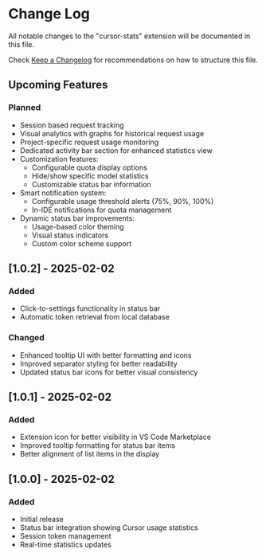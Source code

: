 # Change Log

All notable changes to the "cursor-stats" extension will be documented in this file.

Check [Keep a Changelog](http://keepachangelog.com/) for recommendations on how to structure this file.

## Upcoming Features

### Planned
- Session based request tracking
- Visual analytics with graphs for historical request usage
- Project-specific request usage monitoring
- Dedicated activity bar section for enhanced statistics view
- Customization features:
  - Configurable quota display options
  - Hide/show specific model statistics
  - Customizable status bar information
- Smart notification system:
  - Configurable usage threshold alerts (75%, 90%, 100%)
  - In-IDE notifications for quota management
- Dynamic status bar improvements:
  - Usage-based color theming
  - Visual status indicators
  - Custom color scheme support

## [1.0.2] - 2025-02-02

### Added
- Click-to-settings functionality in status bar
- Automatic token retrieval from local database

### Changed
- Enhanced tooltip UI with better formatting and icons
- Improved separator styling for better readability
- Updated status bar icons for better visual consistency

## [1.0.1] - 2025-02-02

### Added
- Extension icon for better visibility in VS Code Marketplace
- Improved tooltip formatting for status bar items
- Better alignment of list items in the display

## [1.0.0] - 2025-02-02

### Added
- Initial release
- Status bar integration showing Cursor usage statistics
- Session token management
- Real-time statistics updates
